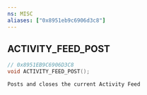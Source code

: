 ```yaml
---
ns: MISC
aliases: ["0x8951eb9c6906d3c8"]
---
```

## ACTIVITY_FEED_POST

```c
// 0x8951EB9C6906D3C8
void ACTIVITY_FEED_POST();
```

```
Posts and closes the current Activity Feed
```
